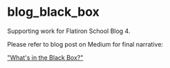 # blog_black_box
Supporting work for Flatiron School Blog 4.

Please refer to blog post on Medium for final narrative:

["What's in the Black Box?"](https://medium.com/@werlindo/whats-in-the-black-box-8f36b262362e)
